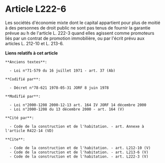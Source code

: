 # Article L222-6

Les sociétés d'économie mixte dont le capital appartient pour plus de moitié à des personnes de droit public ne sont pas
tenus de fournir la garantie prévue au h de l'article L. 222-3 quand elles agissent comme promoteurs liés par un contrat de
promotion immobilière, ou par l'écrit prévu aux articles L. 212-10 et L. 213-6.

**Liens relatifs à cet article**

	**Anciens textes**:

	  - Loi n°71-579 du 16 juillet 1971 - art. 37 (Ab)

	**Codifié par**:

	  - Décret n°78-621 1978-05-31 JORF 8 juin 1978

	**Modifié par**:

	  - Loi n°2000-1208 2000-12-13 art. 164 IV JORF 14 décembre 2000
	  - Loi n°2000-1208 du 13 décembre 2000 - art. 164 (V)

	**Cité par**:

	  - Code de la construction et de l'habitation. - art. Annexe à l'article R422-14 (VD)

	**Cite**:

	  - Code de la construction et de l'habitation. - art. L212-10 (V)
	  - Code de la construction et de l'habitation. - art. L213-6 (V)
	  - Code de la construction et de l'habitation. - art. L222-3 (V)
